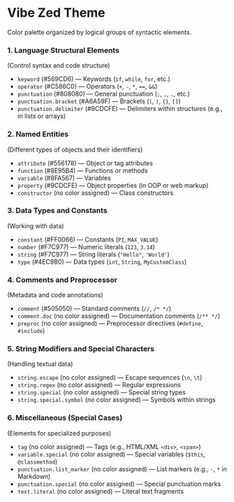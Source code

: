 # Vibe Zed Theme

Color palette organized by logical groups of syntactic elements.

### 1. **Language Structural Elements**  
(Control syntax and code structure)

- `keyword` (#569CD6) — Keywords (`if`, `while`, `for`, etc.)
- `operator` (#C586C0) — Operators (`+`, `-`, `*`, `==`, `&&`)
- `punctuation` (#808080) — General punctuation (`;`, `,`, `.`, etc.)
- `punctuation.bracket` (#A6A59F) — Brackets (`(`, `)`, `{}`, `[]`)
- `punctuation.delimiter` (#9CDCFE) — Delimiters within structures (e.g., in lists or arrays)

### 2. **Named Entities**  
(Different types of objects and their identifiers)

- `attribute` (#556178) — Object or tag attributes
- `function` (#8E95B4) — Functions or methods
- `variable` (#8FA567) — Variables
- `property` (#9CDCFE) — Object properties (in OOP or web markup)
- `constructor` (no color assigned) — Class constructors

### 3. **Data Types and Constants**  
(Working with data)

- `constant` (#FF0066) — Constants (`PI`, `MAX_VALUE`)
- `number` (#F7C977) — Numeric literals (`123`, `3.14`)
- `string` (#F7C977) — String literals (`"Hello"`, `'World'`)
- `type` (#4EC9B0) — Data types (`int`, `String`, `MyCustomClass`)

### 4. **Comments and Preprocessor**  
(Metadata and code annotations)

- `comment` (#505050) — Standard comments (`//`, `/* */`)
- `comment.doc` (no color assigned) — Documentation comments (`/** */`)
- `preproc` (no color assigned) — Preprocessor directives (`#define`, `#include`)

### 5. **String Modifiers and Special Characters**  
(Handling textual data)

- `string.escape` (no color assigned) — Escape sequences (`\n`, `\t`)
- `string.regex` (no color assigned) — Regular expressions
- `string.special` (no color assigned) — Special string types
- `string.special.symbol` (no color assigned) — Symbols within strings

### 6. **Miscellaneous (Special Cases)**  
(Elements for specialized purposes)

- `tag` (no color assigned) — Tags (e.g., HTML/XML `<div>`, `<span>`)
- `variable.special` (no color assigned) — Special variables (`$this`, `@classmethod`)
- `punctuation.list_marker` (no color assigned) — List markers (e.g., `-`, `*` in Markdown)
- `punctuation.special` (no color assigned) — Special punctuation marks
- `text.literal` (no color assigned) — Literal text fragments
